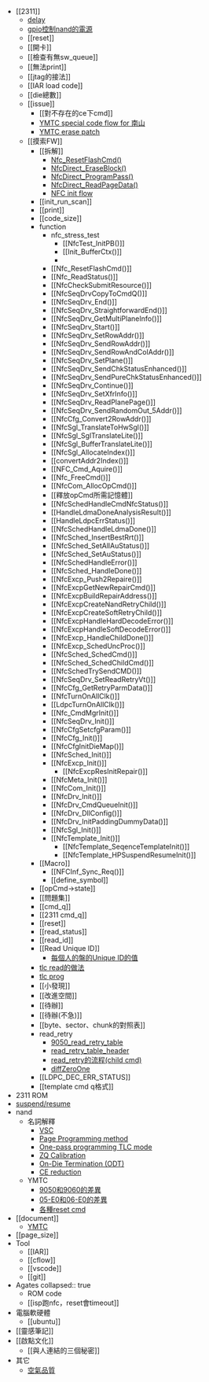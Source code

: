 - [[2311]]
	- [delay](64916397-c56f-4874-9eec-e5cf402997aa)
	- [gpio控制nand的電源](6491640f-aa54-4bca-ab69-dda6938aa48c)
	- [[reset]]
	- [[開卡]]
	- [[檢查有無sw_queue]]
	- [[無法print]]
	- [[jtag的接法]]
	- [[IAR load code]]
	- [[die總數]]
	- [[issue]]
		- [[對不存在的ce下cmd]]
		- [YMTC special code flow for 南山](648c74d6-ab01-43b7-adfd-07e6a10ddba4)
		- [YMTC erase patch](649a42ce-fa8d-44da-8f9a-2df617590b29)
	- [[摸索FW]]
		- [[拆解]]
			- [Nfc_ResetFlashCmd()](644e9083-bc58-47f1-acb6-631bab465ae9)
			- [NfcDirect_EraseBlock()](6454bb07-db94-4544-b212-3c47691c5d56)
			- [NfcDirect_ProgramPass()](64586e6c-097d-4e7e-8c57-015100279577)
			- [NfcDirect_ReadPageData()](645dabf4-9411-4735-a512-18a39ebd8e4c)
			- [NFC init flow](64795884-689b-4f4b-82b2-4076688c998e)
		- [[init_run_scan]]
		- [[print]]
		- [[code_size]]
		- function
			- nfc_stress_test
				- [[NfcTest_InitPB()]]
				- [[Init_BufferCtx()]]
				-
			- [[Nfc_ResetFlashCmd()]]
			- [[Nfc_ReadStatus()]]
			- [[NfcCheckSubmitResource()]]
			- [[NfcSeqDrvCopyToCmdQ()]]
			- [[NfcSeqDrv_End()]]
			- [[NfcSeqDrv_StraightforwardEnd()]]
			- [[NfcSeqDrv_GetMultiPlaneInfo()]]
			- [[NfcSeqDrv_Start()]]
			- [[NfcSeqDrv_SetRowAddr()]]
			- [[NfcSeqDrv_SendRowAddr()]]
			- [[NfcSeqDrv_SendRowAndColAddr()]]
			- [[NfcSeqDrv_SetPlane()]]
			- [[NfcSeqDrv_SendChkStatusEnhanced()]]
			- [[NfcSeqDrv_SendPureChkStatusEnhanced()]]
			- [[NfcSeqDrv_Continue()]]
			- [[NfcSeqDrv_SetXfrInfo()]]
			- [[NfcSeqDrv_ReadPlanePage()]]
			- [[NfcSeqDrv_SendRandomOut_5Addr()]]
			- [[NfcCfg_Convert2RowAddr()]]
			- [[NfcSgl_TranslateToHwSgl()]]
			- [[NfcSgl_SglTranslateLite()]]
			- [[NfcSgl_BufferTranslateLite()]]
			- [[NfcSgl_AllocateIndex()]]
			- [[convertAddr2Index()]]
			- [[NFC_Cmd_Aquire()]]
			- [[Nfc_FreeCmd()]]
			- [[NfcCom_AllocOpCmd()]]
			- [[釋放opCmd所需記憶體]]
			- [[NfcSchedHandleCmdNfcStatus()]]
			- [[HandleLdmaDoneAnalysisResult()]]
			- [[HandleLdpcErrStatus()]]
			- [[NfcSchedHandleLdmaDone()]]
			- [[NfcSched_InsertBestRrt()]]
			- [[NfcSched_SetAllAuStatus()]]
			- [[NfcSched_SetAuStatus()]]
			- [[NfcSchedHandleError()]]
			- [[NfcSched_HandleDone()]]
			- [[NfcExcp_Push2Repaire()]]
			- [[NfcExcpGetNewRepairCmd()]]
			- [[NfcExcpBuildRepairAddress()]]
			- [[NfcExcpCreateNandRetryChild()]]
			- [[NfcExcpCreateSoftRetryChild()]]
			- [[NfcExcpHandleHardDecodeError()]]
			- [[NfcExcpHandleSoftDecodeError()]]
			- [[NfcExcp_HandleChildDone()]]
			- [[NfcExcp_SchedUncProc()]]
			- [[NfcSched_SchedCmd()]]
			- [[NfcSched_SchedChildCmd()]]
			- [[NfcSchedTrySendCMD()]]
			- [[NfcSeqDrv_SetReadRetryVt()]]
			- [[NfcCfg_GetRetryParmData()]]
			- [[NfcTurnOnAllClk()]]
			- [[LdpcTurnOnAllClk()]]
			- [[Nfc_CmdMgrInit()]]
			- [[NfcSeqDrv_Init()]]
			- [[NfcCfgSetcfgParam()]]
			- [[NfcCfg_Init()]]
			- [[NfcCfgInitDieMap()]]
			- [[NfcSched_Init()]]
			- [[NfcExcp_Init()]]
				- [[NfcExcpResInitRepair()]]
			- [[NfcMeta_Init()]]
			- [[NfcCom_Init()]]
			- [[NfcDrv_Init()]]
			- [[NfcDrv_CmdQueueInit()]]
			- [[NfcDrv_DllConfig()]]
			- [[NfcDrv_InitPaddingDummyData()]]
			- [[NfcSgl_Init()]]
			- [[NfcTemplate_Init()]]
				- [[NfcTemplate_SeqenceTemplateInit()]]
				- [[NfcTemplate_HPSuspendResumeInit()]]
		- [[Macro]]
			- [[NFCInf_Sync_Req()]]
			- [[define_symbol]]
		- [[opCmd->state]]
		- [[問題集]]
		- [[cmd_q]]
		- [[2311 cmd_q]]
		- [[reset]]
		- [[read_status]]
		- [[read_id]]
		- [[Read Unique ID]]
			- [每個人的盤的Unique ID的值](648c7292-0c85-4a09-8236-311b8bd7ec66)
		- [tlc read的做法](649bf8ca-fc3a-4ba4-b35b-b5b0c8e7db54)
		- [tlc prog](649c1337-44a7-4167-9353-747e2f1dcb37)
		- [[小發現]]
		- [[改進空間]]
		- [[待辦]]
		- [[待辦(不急)]]
		- [[byte、sector、chunk的對照表]]
		- read_retry
			- [9050_read_retry_table](646adfb8-c9c5-4806-aef9-fd3133a21c7a)
			- [read_retry_table_header](646872ed-c2e6-4397-b34a-a1196ed35154)
			- [read_retry的流程(child cmd)](646ec786-bd0c-4c42-929d-ee510f7bdf56)
			- [diffZeroOne](646f8c70-a116-4a8c-bedd-dd40e21b2f85)
		- [[LDPC_DEC_ERR_STATUS]]
		- [[template cmd q格式]]
- 2311 ROM
- [suspend/resume](647855cf-7d56-431d-8f1a-84d609d3a1b4)
- nand
	- 名詞解釋
		- [VSC](6491068c-4c63-4752-bd20-55fdecde0438)
		- [Page Programming method](647d7ba9-0bee-47ff-9306-c6be5c0ab113)
		- [One-pass programming TLC mode](647d73a4-9f9a-4f6c-a1a2-69beea339821)
		- [ZQ Calibration](64801fbf-3d39-4e0a-9230-fbb32c41905f)
		- [On-Die Termination (ODT)](64804729-2f34-498b-aec1-cc4eadf39cad)
		- [CE reduction](64803c3a-e4b0-4712-b254-d7f7544e0ef8)
	- YMTC
		- [9050和9060的差異](647957aa-c12b-437c-bb02-c4b774fcf1b6)
		- [05-E0和06-E0的差異](649ce6aa-c348-4090-b8bb-90b169285042)
		- [各種reset cmd](649cf11b-51e1-41a7-a52f-77fd2540dc43)
- [[document]]
	- [YMTC](646b354d-bd11-44e4-af23-9b364145911b)
- [[page_size]]
- Tool
	- [[IAR]]
	- [[cflow]]
	- [[vscode]]
	- [[git]]
- Agates
  collapsed:: true
	- ROM code
	- [[isp跑nfc，reset會timeout]]
- 電腦軟硬體
	- [[ubuntu]]
- [[靈感筆記]]
- [[啟點文化]]
	- [[與人連結的三個秘密]]
- 其它
	- [空氣品質](649256d0-3b61-4518-8579-7b17f4e6dc5d)